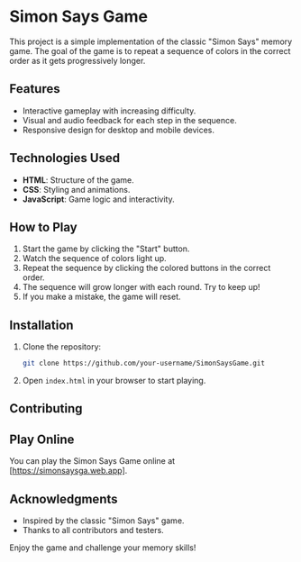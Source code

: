 # Simon Says Game

This project is a simple implementation of the classic "Simon Says" memory game. The goal of the game is to repeat a sequence of colors in the correct order as it gets progressively longer.

## Features

- Interactive gameplay with increasing difficulty.
- Visual and audio feedback for each step in the sequence.
- Responsive design for desktop and mobile devices.

## Technologies Used

- **HTML**: Structure of the game.
- **CSS**: Styling and animations.
- **JavaScript**: Game logic and interactivity.

## How to Play

1. Start the game by clicking the "Start" button.
2. Watch the sequence of colors light up.
3. Repeat the sequence by clicking the colored buttons in the correct order.
4. The sequence will grow longer with each round. Try to keep up!
5. If you make a mistake, the game will reset.

## Installation

1. Clone the repository:
    ```bash
    git clone https://github.com/your-username/SimonSaysGame.git
    ```
2. Open `index.html` in your browser to start playing.

## Contributing


## Play Online

You can play the Simon Says Game online at [https://simonsaysga.web.app].



## Acknowledgments

- Inspired by the classic "Simon Says" game.
- Thanks to all contributors and testers.

Enjoy the game and challenge your memory skills!